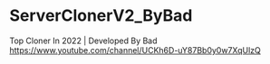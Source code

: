 # ServerClonerV2_ByBad
Top Cloner In 2022 | Developed By Bad https://www.youtube.com/channel/UCKh6D-uY87Bb0y0w7XqUlzQ
